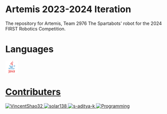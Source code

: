 # Artemis 2023-2024 Iteration
The repository for Artemis, Team 2976 The Spartabots' robot for the 2024 FIRST Robotics Competition.

# Languages
<p align="left"> <a href="https://www.oracle.com/java/technologies/jdtt-jsp.html" target="_blank" rel="noreferrer"> <img src="https://raw.githubusercontent.com/devicons/devicon/master/icons/java/java-original-wordmark.svg" alt="Java" width="40" height = "40"/>

# Contributers
<a href="https://github.com/VincentShao32" target="_blank" title="VincentShao32">
  <img src="https://github.com/VincentShao32.png?size=40" height="40" width="40" alt="VincentShao32" />
</a>
<a href="https://github.com/solar138" target="_blank" title="solar138">
  <img src="https://github.com/solar138.png?size=40" height="40" width="40" alt="solar138" />
</a>
<a href="https://github.com/s-aditya-k" target="_blank" title="s-aditya-k">
  <img src="https://github.com/s-aditya-k.png?size=40" height="40" width="40" alt="s-aditya-k" />
</a>
<a href="https://github.com/orgs/SkylineSpartabots/teams/programming" target="_blank" title="Programming">
  <img src="https://github.com/orgs/SkylineSpartabots/teams/programming.png?size=40" height="40" width="40" alt="Programming" />
</a>